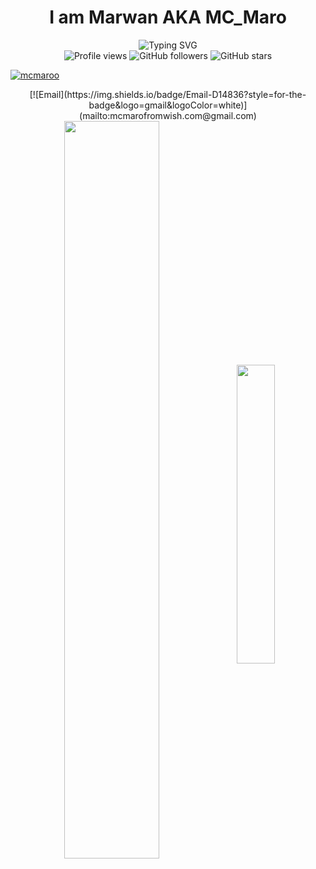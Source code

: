 <h1 align="center">I am Marwan AKA MC_Maro</h1> <div align="center"> <img src="https://readme-typing-svg.herokuapp.com?font=Fira+Code&pause=1000&color=008B8B&center=true&vCenter=true&width=500&weight=700&lines=A+Full-Stack+Web+Developer;Machine+Learning+Engineer;Game+Developer;App+Developer;Data+Analyst" alt="Typing SVG" /> </div> <div align="center"> <img src="https://komarev.com/ghpvc/?username=mcmaroo&color=00008B&style=flat-square&label=Profile+Views" alt="Profile views" /> <img src="https://img.shields.io/github/followers/mcmaroo?style=flat-square&color=00008B" alt="GitHub followers" /> <img src="https://img.shields.io/github/stars/mcmaroo?style=flat-square&color=00008B" alt="GitHub stars" /> </div> <p align="left"> <a href="[https://github.com/ryo-ma/github-profile-trophy](https://github.com/mcmaroo)"><img src="https://github-profile-trophy.vercel.app/?username=mcmaroo" alt="mcmaroo" /></a></p> <div align="center"> [![Email](https://img.shields.io/badge/Email-D14836?style=for-the-badge&logo=gmail&logoColor=white)](mailto:mcmarofromwish.com@gmail.com) </div> <div align="center"> <img align="center" width="55%" src="https://github-readme-stats.vercel.app/api?username=mcmaroo&show_icons=true&theme=transparent&hide_border=true"/> <img align="center" width="35%" src="https://github-readme-stats.vercel.app/api/top-langs/?username=mcmaroo&show_icons=true&theme=transparent&hide_border=true&langs_count=10&layout=compact"/> </div>

